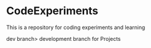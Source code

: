 # CodeExperiments
This is a repository for coding experiments and learning

dev branch> development branch for Projects

